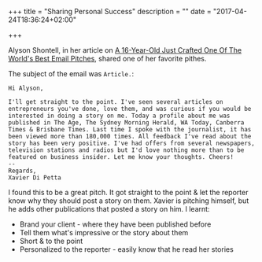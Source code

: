 +++
title = "Sharing Personal Success"
description = ""
date = "2017-04-24T18:36:24+02:00"

+++

Alyson Shontell, in her article on [A 16-Year-Old Just Crafted One Of The World's Best Email Pitches](http://www.businessinsider.com/how-to-write-a-great-email-pr-pitch-2012-11), shared one of her favorite pithes.

The subject of the email was `Article.`:

```
Hi Alyson,

I'll get straight to the point. I've seen several articles on entrepreneurs you've done, love them, and was curious if you would be interested in doing a story on me. Today a profile about me was published in The Age, The Sydney Morning Herald, WA Today, Canberra Times & Brisbane Times. Last time I spoke with the journalist, it has been viewed more than 180,000 times. All feedback I've read about the story has been very positive. I've had offers from several newspapers, television stations and radios but I'd love nothing more than to be featured on business insider. Let me know your thoughts. Cheers!
--
Regards,
Xavier Di Petta
```

I found this to be a great pitch. It got straight to the point & let the reporter know why they should post a story on them. Xavier is pitching himself, but he adds other publications that posted a story on him. I learnt:

- Brand your client - where they have been published before
- Tell them what's impressive or the story about them
- Short & to the point
- Personalized to the reporter - easily know that he read her stories
